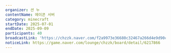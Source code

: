 ```yaml
---
organizer: 션 누
contentName: 에이콘 서버
category: minecraft
startDate: 2025-07-01
endDate: 2025-09-09
participants: 40
broadcastLink: 'https://chzzk.naver.com/f2a9973e36680c32467a266d4e9d90c1'
noticeLink: https://game.naver.com/lounge/chzzk/board/detail/6217866
---
```


